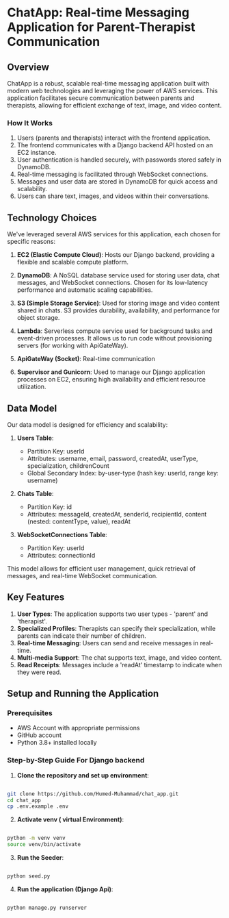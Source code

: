 # ChatApp: Real-time Messaging Application for Parent-Therapist Communication

## Overview

ChatApp is a robust, scalable real-time messaging application built with modern web technologies and leveraging the power of AWS services. This application facilitates secure communication between parents and therapists, allowing for efficient exchange of text, image, and video content.

### How It Works

1. Users (parents and therapists) interact with the frontend application.
2. The frontend communicates with a Django backend API hosted on an EC2 instance.
3. User authentication is handled securely, with passwords stored safely in DynamoDB.
4. Real-time messaging is facilitated through WebSocket connections.
5. Messages and user data are stored in DynamoDB for quick access and scalability.
6. Users can share text, images, and videos within their conversations.

## Technology Choices

We've leveraged several AWS services for this application, each chosen for specific reasons:

1. **EC2 (Elastic Compute Cloud)**: Hosts our Django backend, providing a flexible and scalable compute platform.

2. **DynamoDB**: A NoSQL database service used for storing user data, chat messages, and WebSocket connections. Chosen for its low-latency performance and automatic scaling capabilities.

3. **S3 (Simple Storage Service)**: Used for storing image and video content shared in chats. S3 provides durability, availability, and performance for object storage.

4. **Lambda**: Serverless compute service used for background tasks and event-driven processes. It allows us to run code without provisioning servers (for working with ApiGateWay).

5. **ApiGateWay (Socket)**: Real-time communication

6. **Supervisor and Gunicorn**: Used to manage our Django application processes on EC2, ensuring high availability and efficient resource utilization.

## Data Model

Our data model is designed for efficiency and scalability:

1. **Users Table**:

   - Partition Key: userId
   - Attributes: username, email, password, createdAt, userType, specialization, childrenCount
   - Global Secondary Index: by-user-type (hash key: userId, range key: username)

2. **Chats Table**:

   - Partition Key: id
   - Attributes: messageId, createdAt, senderId, recipientId, content (nested: contentType, value), readAt

3. **WebSocketConnections Table**:
   - Partition Key: userId
   - Attributes: connectionId

This model allows for efficient user management, quick retrieval of messages, and real-time WebSocket communication.

## Key Features

1. **User Types**: The application supports two user types - 'parent' and 'therapist'.
2. **Specialized Profiles**: Therapists can specify their specialization, while parents can indicate their number of children.
3. **Real-time Messaging**: Users can send and receive messages in real-time.
4. **Multi-media Support**: The chat supports text, image, and video content.
5. **Read Receipts**: Messages include a 'readAt' timestamp to indicate when they were read.

## Setup and Running the Application

### Prerequisites

- AWS Account with appropriate permissions
- GitHub account
- Python 3.8+ installed locally

### Step-by-Step Guide For Django backend

1. **Clone the repository and set up environment**:

```bash

git clone https://github.com/Humed-Muhammad/chat_app.git
cd chat_app
cp .env.example .env

```

2. **Activate venv ( virtual Environment)**:

```bash

python -m venv venv
source venv/bin/activate

```

3. **Run the Seeder**:

```bash

python seed.py

```

4. **Run the application (Django Api)**:

```bash

python manage.py runserver

```
